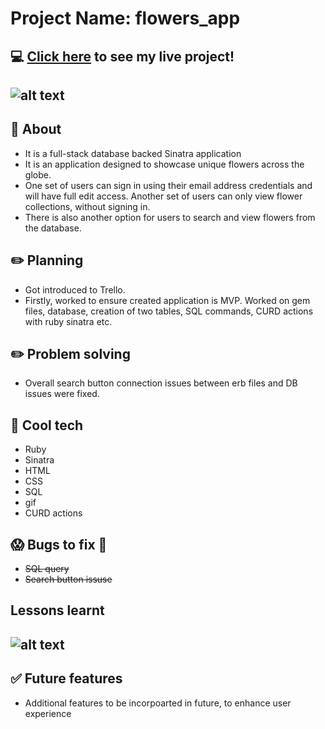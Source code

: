 #  Project Name: flowers_app

## :computer: [Click here](https://unique-flowers-app.herokuapp.com/) to see my live project!
## ![alt text](https://encrypted-tbn0.gstatic.com/images?q=tbn:ANd9GcTGPvxBsfR3HZDFlXQZ6uo9oWx4OgjuO7i_rOxIm5Uxt_kesOD9-dJTFA5rIwC-L33S8VY&usqp=CAU)
## :page_facing_up: About
- It is a full-stack database backed Sinatra application 
- It is an application designed to showcase unique flowers across the globe.
- One set of users can sign in using their email address credentials and will have full edit access. Another set of users can only view flower collections, without signing in.
- There is also another option for users to search and view flowers from the database.

## :pencil2: Planning 
- Got introduced to Trello.
- Firstly, worked to ensure created application is MVP. Worked on gem files, database, creation of two tables, SQL commands, CURD actions with ruby sinatra etc.

## :pencil2: Problem solving 
- Overall search button connection issues between erb files and DB issues were fixed.

## :rocket: Cool tech
- Ruby
- Sinatra
- HTML 
- CSS
- SQL
- gif
- CURD actions

## :scream: Bugs to fix :poop:
- ~~SQL query~~
- ~~Search button issuse~~

##  Lessons learnt
## ![alt text](https://www.sdsconsulting.org/wp-content/uploads/2021/04/image1.jpg)

## :white_check_mark: Future features
-  Additional features to be incorpoarted in future, to enhance user experience
